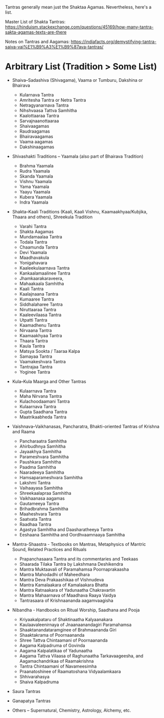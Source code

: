 Tantras generally mean just the Shaktaa Agamas. Nevertheless, here's a list.

Master List of Shakta Tantras: https://hinduism.stackexchange.com/questions/45169/how-many-tantra-sakta-agamas-texts-are-there

Notes on Tantras and Aagamas: https://indiafacts.org/demystifying-tantra-saiva-vai%E1%B9%A3%E1%B9%87ava-tantras/

# Arbitrary List (Tradition > Some List)
- Shaiva–Sadashiva (Shivagama), Vaama or Tumburu, Dakshina or Bhairava
	- Kularnava Tantra
	- Amritesha Tantra or Netra Tantra
	- Netragyanarnava Tantra
	- Nihshvaasa Tattva Samhitha
	- Kaalottaaraa Tantra
	- Sarvajnaanottaaraa
	- Shaivaagamas
	- Raudraagamas
	- Bhairavaagamas
	- Vaama aagamas
	- Dakshinaagamas

- Shivashakti Traditions – Yaamala (also part of Bhairava Tradition)
	- Brahma Yaamala
	- Rudra Yaamala
	- Skanda Yaamala
	- Vishnu Yaamala
	- Yama Yaamala
	- Yaayu Yaamala
	- Kubera Yaamala
	- Indra Yaamala

- Shakta–Kaali Traditions (Kaali, Kaali Vishnu, Kaamaakhyaa/Kubjika, Thaara and others), Shreekula Tradition
	- Varahi Tantra
	- Shakta Aagamas
	- Mundamaalaa Tantra
	- Todala Tantra
	- Chaamunda Tantra
	- Devi Yaamala
	- Maadhavakula
	- Yonigahavara
	- Kaaleekulaarnava Tantra
	- Kankaalamaalinee Tantra
	- Jhamkaarakaraveera,
	- Mahaakaala Samhitha
	- Kaali Tantra
	- Kaalajnaana Tantra
	- Kumaaree Tantra
	- Siddhalaharee Tantra
	- Niruttaaraa Tantra
	- Kaaleevilaasa Tantra
	- Utpatti Tantra
	- Kaamadhenu Tantra
	- Nirvaana Tantra
	- Kaamaakhyaa Tantra
	- Thaara Tantra
	- Kaula Tantra
	- Matsya Sookta / Taaraa Kalpa
	- Samayaa Tantra
	- Vaamakeshvara Tantra
	- Tantrajaa Tantra
	- Yoginee Tantra

- Kula–Kula Maarga and Other Tantras
	- Kulaarnava Tantra
	- Maha Nirvana Tantra
	- Kulachoodaamani Tantra
	- Kulaarnava Tantra
	- Gupta Saadhana Tantra
	- Maatrikaabheda Tantra

- Vaishnava–Vaikhanasas, Pancharatra, Bhakti-oriented Tantras of Krishna and Raama
	- Pancharaatra Samhitha
	- Ahirbudhnya Samhitha
	- Jayaakhya Samhitha
	- Parameshvara Samhitha
	- Paushkara Samhitha
	- Paadma Samhitha
	- Naaradeeya Samhitha
	- Hamsaparameshvara Samhitha
	- Lakshmi Tantra
	- Vaihaayasa Samhitha
	- Shreekaalapraa Samhitha
	- Vaikhaanasa aagamas
	- Gautameeya Tantra
	- Brihadbrahma Samhitha
	- Maaheshvara Tantra
	- Saatvata Tantra
	- Raadhaa Tantra
	- Agastya Samhitha and Daasharatheeya Tantra
	- Eeshaana Samhitha and Oordhvaamnaaya Samhitha

- Mantra-Shaastra - Textbooks on Mantras, Metaphysics of Mantric Sound, Related Practices and Rituals
	- Prapanchasaara Tantra and its commentaries and Teekaas
	- Shaarada Tilaka Tantra by Lakshmana Deshikendra
	- Mantra Muktaavali of Paramahamsa Poornaprakaasha
	- Mantra Mahodadhi of Maheedhara
	- Mantra Deva Prakaashikaa of Vishnudeva
	- Mantra Kamalaakara of Kamalaakara Bhatta
	- Mantra Ratnaakara of Yadunaatha Chakravartin
	- Mantra Mahaarnava of Maadhava Raaya Vaidya
	- Tantrasaara of Krishnaananda aagamvaagisha

- Nibandha - Handbooks on Ritual Worship, Saadhana and Pooja
	- Kriyaakalpataru of Shaktinaatha Kalyaanakara
	- Kaulaavaleenirnaya of Jnaanaanandagiri Paramahamsa
	- Shaaktanandataramginee of Brahmaananda Giri
	- Shaaktakrama of Poornaananda
	- Shree Tattva Chintaamani of Poornaananda
	- Aagama Kalpadruma of Govinda
	- Aagama Kalpalatikaa of Yadunaatha
	- Aagama Tattva Vilaasa of Raghunaatha Tarkavaageesha, and Aagamachandrikaa of Raamakrishna
	- Tantra Chintaamani of Navameesimha
	- Praanatoshinee of Raamatoshana Vidyaalamkaara
	- Shhivarahasya
	- Shaiva Kalpadruma

- Saura Tantras
- Ganapatya Tantras
- Others – Supernatural, Chemistry, Astrology, Alchemy, etc.
